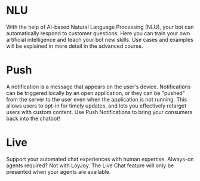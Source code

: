 
# NLU
 With the help of AI-based Natural Language Processing (NLU), your bot can automatically respond to customer questions. Here you can train your own artificial intelligence and teach your bot new skills. Use cases and examples will be explained in more detail in the advanced course.
# Push
A notification is a message that appears on the user's device. Notifications can be triggered locally by an open application, or they can be "pushed" from the server to the user even when the application is not running. This allows users to opt-in for timely updates, and lets you effectively retarget users with custom content. Use Push Notifications to bring your consumers back into the chatbot!
# Live
Support your automated chat experiences with human expertise. Always-on agents required? Not with LoyJoy. The Live Chat feature will only be presented when your agents are available.
